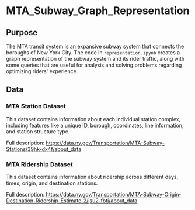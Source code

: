 # MTA_Subway_Graph_Representation

## Purpose

The MTA transit system is an expansive subway system that connects the boroughs of New York City. The code in `representation.ipynb` creates a graph representation of the subway system and its rider traffic, along with some queries that are useful for analysis and solving problems regarding optimizing riders' experience.

## Data

### MTA Station Dataset

This dataset contains information about each individual station complex, including features like a unique ID, borough, coordinates, line information, and station structure type.

Full description: https://data.ny.gov/Transportation/MTA-Subway-Stations/39hk-dx4f/about_data

### MTA Ridership Dataset

This dataset contains information about ridership across different days, times, origin, and destination stations.

Full description: https://data.ny.gov/Transportation/MTA-Subway-Origin-Destination-Ridership-Estimate-2/jsu2-fbtj/about_data